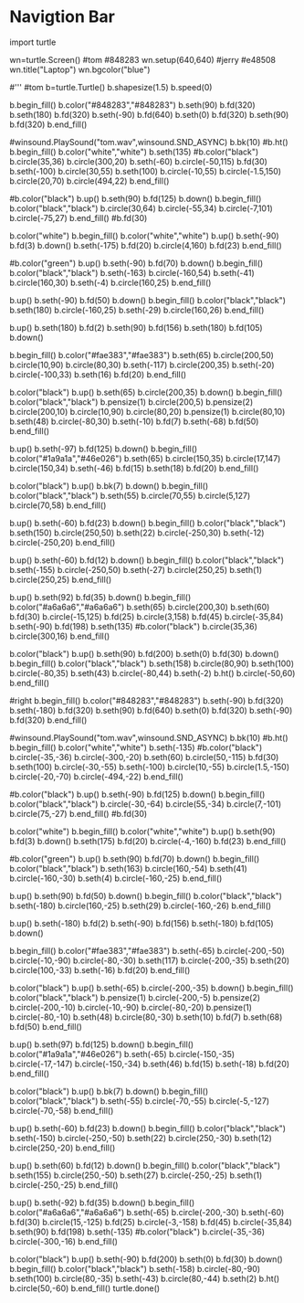 # Navigtion Bar
import turtle

wn=turtle.Screen()           #tom   #848283
wn.setup(640,640)           #jerry #e48508
wn.title("Laptop")
wn.bgcolor("blue")

#'''
#tom
b=turtle.Turtle()
b.shapesize(1.5)
b.speed(0)


b.begin_fill()
b.color("#848283","#848283")
b.seth(90)
b.fd(320)
b.seth(180)
b.fd(320)
b.seth(-90)
b.fd(640)
b.seth(0)
b.fd(320)
b.seth(90)
b.fd(320)
b.end_fill()

#winsound.PlaySound("tom.wav",winsound.SND_ASYNC)
b.bk(10)
#b.ht()
b.begin_fill()
b.color("white","white")
b.seth(135)
#b.color("black")
b.circle(35,36)
b.circle(300,20)
b.seth(-60)
b.circle(-50,115)
b.fd(30)
b.seth(-100)
b.circle(30,55)
b.seth(100)
b.circle(-10,55)
b.circle(-1.5,150)
b.circle(20,70)
b.circle(494,22)
b.end_fill()

#b.color("black")
b.up()
b.seth(90)
b.fd(125)
b.down()
b.begin_fill()
b.color("black","black")
b.circle(30,64)
b.circle(-55,34)
b.circle(-7,101)
b.circle(-75,27)
b.end_fill()
#b.fd(30)

b.color("white")
b.begin_fill()
b.color("white","white")
b.up()
b.seth(-90)
b.fd(3)
b.down()
b.seth(-175)
b.fd(20)
b.circle(4,160)
b.fd(23)
b.end_fill()

#b.color("green")
b.up()
b.seth(-90)
b.fd(70)
b.down()
b.begin_fill()
b.color("black","black")
b.seth(-163)
b.circle(-160,54)
b.seth(-41)
b.circle(160,30)
b.seth(-4)
b.circle(160,25)
b.end_fill()

b.up()
b.seth(-90)
b.fd(50)
b.down()
b.begin_fill()
b.color("black","black")
b.seth(180)
b.circle(-160,25)
b.seth(-29)
b.circle(160,26)
b.end_fill()

b.up()
b.seth(180)
b.fd(2)
b.seth(90)
b.fd(156)
b.seth(180)
b.fd(105)
b.down()

b.begin_fill()
b.color("#fae383","#fae383")
b.seth(65)
b.circle(200,50)
b.circle(10,90)
b.circle(80,30)
b.seth(-117)
b.circle(200,35)
b.seth(-20)
b.circle(-100,33)
b.seth(16)
b.fd(20)
b.end_fill()

b.color("black")
b.up()
b.seth(65)
b.circle(200,35)
b.down()
b.begin_fill()
b.color("black","black")
b.pensize(1)
b.circle(200,5)
b.pensize(2)
b.circle(200,10)
b.circle(10,90)
b.circle(80,20)
b.pensize(1)
b.circle(80,10)
b.seth(48)
b.circle(-80,30)
b.seth(-10)
b.fd(7)
b.seth(-68)
b.fd(50)
b.end_fill()

b.up()
b.seth(-97)
b.fd(125)
b.down()
b.begin_fill()
b.color("#1a9a1a","#46e026")
b.seth(65)
b.circle(150,35)
b.circle(17,147)
b.circle(150,34)
b.seth(-46)
b.fd(15)
b.seth(18)
b.fd(20)
b.end_fill()

b.color("black")
b.up()
b.bk(7)
b.down()
b.begin_fill()
b.color("black","black")
b.seth(55)
b.circle(70,55)
b.circle(5,127)
b.circle(70,58)
b.end_fill()

b.up()
b.seth(-60)
b.fd(23)
b.down()
b.begin_fill()
b.color("black","black")
b.seth(150)
b.circle(250,50)
b.seth(22)
b.circle(-250,30)
b.seth(-12)
b.circle(-250,20)
b.end_fill()

b.up()
b.seth(-60)
b.fd(12)
b.down()
b.begin_fill()
b.color("black","black")
b.seth(-155)
b.circle(-250,50)
b.seth(-27)
b.circle(250,25)
b.seth(1)
b.circle(250,25)
b.end_fill()

b.up()
b.seth(92)
b.fd(35)
b.down()
b.begin_fill()
b.color("#a6a6a6","#a6a6a6")
b.seth(65)
b.circle(200,30)
b.seth(60)
b.fd(30)
b.circle(-15,125)
b.fd(25)
b.circle(3,158)
b.fd(45)
b.circle(-35,84)
b.seth(-90)
b.fd(198)
b.seth(135)
#b.color("black")
b.circle(35,36)
b.circle(300,16)
b.end_fill()

b.color("black")
b.up()
b.seth(90)
b.fd(200)
b.seth(0)
b.fd(30)
b.down()
b.begin_fill()
b.color("black","black")
b.seth(158)
b.circle(80,90)
b.seth(100)
b.circle(-80,35)
b.seth(43)
b.circle(-80,44)
b.seth(-2)
b.ht()
b.circle(-50,60)
b.end_fill()




#right
b.begin_fill()
b.color("#848283","#848283")
b.seth(-90)
b.fd(320)
b.seth(-180)
b.fd(320)
b.seth(90)
b.fd(640)
b.seth(0)
b.fd(320)
b.seth(-90)
b.fd(320)
b.end_fill()

#winsound.PlaySound("tom.wav",winsound.SND_ASYNC)
b.bk(10)
#b.ht()
b.begin_fill()
b.color("white","white")
b.seth(-135)
#b.color("black")
b.circle(-35,-36)
b.circle(-300,-20)
b.seth(60)
b.circle(50,-115)
b.fd(30)
b.seth(100)
b.circle(-30,-55)
b.seth(-100)
b.circle(10,-55)
b.circle(1.5,-150)
b.circle(-20,-70)
b.circle(-494,-22)
b.end_fill()

#b.color("black")
b.up()
b.seth(-90)
b.fd(125)
b.down()
b.begin_fill()
b.color("black","black")
b.circle(-30,-64)
b.circle(55,-34)
b.circle(7,-101)
b.circle(75,-27)
b.end_fill()
#b.fd(30)

b.color("white")
b.begin_fill()
b.color("white","white")
b.up()
b.seth(90)
b.fd(3)
b.down()
b.seth(175)
b.fd(20)
b.circle(-4,-160)
b.fd(23)
b.end_fill()

#b.color("green")
b.up()
b.seth(90)
b.fd(70)
b.down()
b.begin_fill()
b.color("black","black")
b.seth(163)
b.circle(160,-54)
b.seth(41)
b.circle(-160,-30)
b.seth(4)
b.circle(-160,-25)
b.end_fill()

b.up()
b.seth(90)
b.fd(50)
b.down()
b.begin_fill()
b.color("black","black")
b.seth(-180)
b.circle(160,-25)
b.seth(29)
b.circle(-160,-26)
b.end_fill()

b.up()
b.seth(-180)
b.fd(2)
b.seth(-90)
b.fd(156)
b.seth(-180)
b.fd(105)
b.down()

b.begin_fill()
b.color("#fae383","#fae383")
b.seth(-65)
b.circle(-200,-50)
b.circle(-10,-90)
b.circle(-80,-30)
b.seth(117)
b.circle(-200,-35)
b.seth(20)
b.circle(100,-33)
b.seth(-16)
b.fd(20)
b.end_fill()

b.color("black")
b.up()
b.seth(-65)
b.circle(-200,-35)
b.down()
b.begin_fill()
b.color("black","black")
b.pensize(1)
b.circle(-200,-5)
b.pensize(2)
b.circle(-200,-10)
b.circle(-10,-90)
b.circle(-80,-20)
b.pensize(1)
b.circle(-80,-10)
b.seth(48)
b.circle(80,-30)
b.seth(10)
b.fd(7)
b.seth(68)
b.fd(50)
b.end_fill()

b.up()
b.seth(97)
b.fd(125)
b.down()
b.begin_fill()
b.color("#1a9a1a","#46e026")
b.seth(-65)
b.circle(-150,-35)
b.circle(-17,-147)
b.circle(-150,-34)
b.seth(46)
b.fd(15)
b.seth(-18)
b.fd(20)
b.end_fill()

b.color("black")
b.up()
b.bk(7)
b.down()
b.begin_fill()
b.color("black","black")
b.seth(-55)
b.circle(-70,-55)
b.circle(-5,-127)
b.circle(-70,-58)
b.end_fill()

b.up()
b.seth(-60)
b.fd(23)
b.down()
b.begin_fill()
b.color("black","black")
b.seth(-150)
b.circle(-250,-50)
b.seth(22)
b.circle(250,-30)
b.seth(12)
b.circle(250,-20)
b.end_fill()

b.up()
b.seth(60)
b.fd(12)
b.down()
b.begin_fill()
b.color("black","black")
b.seth(155)
b.circle(250,-50)
b.seth(27)
b.circle(-250,-25)
b.seth(1)
b.circle(-250,-25)
b.end_fill()

b.up()
b.seth(-92)
b.fd(35)
b.down()
b.begin_fill()
b.color("#a6a6a6","#a6a6a6")
b.seth(-65)
b.circle(-200,-30)
b.seth(-60)
b.fd(30)
b.circle(15,-125)
b.fd(25)
b.circle(-3,-158)
b.fd(45)
b.circle(-35,84)
b.seth(90)
b.fd(198)
b.seth(-135)
#b.color("black")
b.circle(-35,-36)
b.circle(-300,-16)
b.end_fill()

b.color("black")
b.up()
b.seth(-90)
b.fd(200)
b.seth(0)
b.fd(30)
b.down()
b.begin_fill()
b.color("black","black")
b.seth(-158)
b.circle(-80,-90)
b.seth(100)
b.circle(80,-35)
b.seth(-43)
b.circle(80,-44)
b.seth(2)
b.ht()
b.circle(50,-60)
b.end_fill()
turtle.done()
